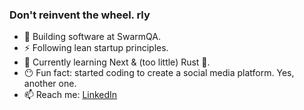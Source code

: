 ### Don't reinvent the wheel. rly

- 🔭 Building software at SwarmQA.
- :zap: Following lean startup principles.
- 🌱 Currently learning Next & (too little) Rust 🦀.
- :no_mouth: Fun fact: started coding to create a social media platform. Yes, another one.
- 📫 Reach me: [LinkedIn](https://www.linkedin.com/in/adam-horodyski/)
